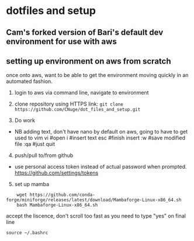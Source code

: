 # dotfiles and setup
## Cam's forked version of Bari's default dev environment for use with aws


## setting up environment on aws from scratch

once onto aws, want to be able to get the environment moving quickly in an automated fashion.

1. login to aws via command line, navigate to environment

2. clone repository using HTTPS link:
`git clone https://github.com/CNuge/dot_files_and_setup.git`

3. Do work

- NB adding text, don't have nano by default on aws, going to have to get used to vim
    vi #open
    i #insert text
    esc #finish insert
    :w  #save modified file
    :qa #just quit

4. push/pull to/from github
- use personal access token instead of actual password when prompted.
 https://github.com/settings/tokens


5. set up mamba

```
    wget https://github.com/conda-forge/miniforge/releases/latest/download/Mambaforge-Linux-x86_64.sh
    bash Mambaforge-Linux-x86_64.sh
```

accept the liscence, don't scroll too fast as you need to type "yes" on final line

```
source ~/.bashrc
```


